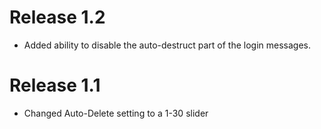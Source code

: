 # Release 1.2
- Added ability to disable the auto-destruct part of the login messages.

# Release 1.1
- Changed Auto-Delete setting to a 1-30 slider